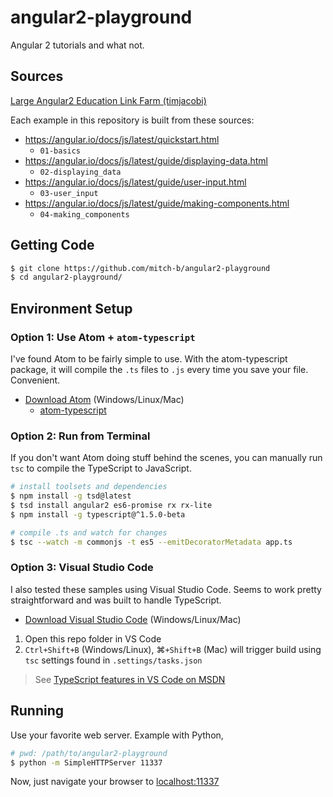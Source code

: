 angular2-playground
===================

Angular 2 tutorials and what not.

## Sources

[Large Angular2 Education Link Farm (timjacobi)](https://github.com/timjacobi/angular2-education)

Each example in this repository is built from these sources:

* https://angular.io/docs/js/latest/quickstart.html
    * `01-basics`
* https://angular.io/docs/js/latest/guide/displaying-data.html
    * `02-displaying_data`
* https://angular.io/docs/js/latest/guide/user-input.html
    * `03-user_input`
* https://angular.io/docs/js/latest/guide/making-components.html
    * `04-making_components`

## Getting Code

```bash
$ git clone https://github.com/mitch-b/angular2-playground
$ cd angular2-playground/
```

## Environment Setup

### Option 1: Use Atom + `atom-typescript`

I've found Atom to be fairly simple to use. With the atom-typescript package, it will compile the `.ts` files to `.js` every time you save your file. Convenient.

* [Download Atom](https://atom.io/) (Windows/Linux/Mac)
    * [atom-typescript](https://atom.io/packages/atom-typescript)

### Option 2: Run from Terminal

If you don't want Atom doing stuff behind the scenes, you can manually run `tsc` to compile the TypeScript to JavaScript.

```bash
# install toolsets and dependencies
$ npm install -g tsd@latest
$ tsd install angular2 es6-promise rx rx-lite
$ npm install -g typescript@^1.5.0-beta

# compile .ts and watch for changes
$ tsc --watch -m commonjs -t es5 --emitDecoratorMetadata app.ts
```

### Option 3: Visual Studio Code

I also tested these samples using Visual Studio Code. Seems to work pretty straightforward and was built to handle TypeScript.

* [Download Visual Studio Code](https://code.visualstudio.com/) (Windows/Linux/Mac)

1. Open this repo folder in VS Code
1. `Ctrl+Shift+B` (Windows/Linux), &#8984;`+Shift+B` (Mac) will trigger build using `tsc` settings found in `.settings/tasks.json` 

>See [TypeScript features in VS Code on MSDN](http://blogs.msdn.com/b/typescript/archive/2015/04/30/using-typescript-in-visual-studio-code.aspx)

## Running

Use your favorite web server. Example with Python,

```bash
# pwd: /path/to/angular2-playground
$ python -m SimpleHTTPServer 11337
```

Now, just navigate your browser to [localhost:11337](http://localhost:11337/)
